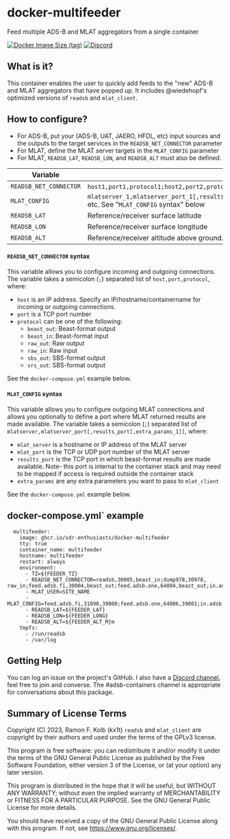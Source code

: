 # docker-multifeeder
Feed multiple ADS-B and MLAT aggregators from a single container

[![Docker Image Size (tag)](https://img.shields.io/docker/image-size/kx1t/multifeeder/latest)](https://github.com/sdr-enthusiasts/docker-multifeeder)
[![Discord](https://img.shields.io/discord/734090820684349521)](https://discord.gg/sTf9uYF)

## What is it?
This container enables the user to quickly add feeds to the "new" ADS-B and MLAT aggregators that have popped up.
It includes @wiedehopf's optimized versions of `readsb` and `mlat_client`.

## How to configure?

- For ADS-B, put your (ADS-B, UAT, JAERO, HFDL, etc) input sources and the outputs to the target services in the `READSB_NET_CONNECTOR` parameter
- For MLAT, define the MLAT server targets in the `MLAT_CONFIG` parameter
- For MLAT, `READSB_LAT`, `READSB_LON`, and `READSB_ALT` must also be defined.

| Variable | Description |
|----------|-------------|
| `READSB_NET_CONNECTOR` | `host1,port1,protocol1;host2,port2,protocol2` etc. See "`READSB_NET_CONNECTOR` syntax" below. | 
| `MLAT_CONFIG` | `mlatserver_1,mlatserver_port_1[,results_port_1[,extra_params_1]];mlatserver_2,mlatserver_port_2[,results_port_2[,extra_params_2]]` etc. See "`MLAT_CONFIG` syntax" below | 
| `READSB_LAT` | Reference/receiver surface latitude |
| `READSB_LON` | Reference/receiver surface longitude |
| `READSB_ALT` | Reference/receiver altitude above ground. Add `m` for meters or `ft` for feet |

#### `READSB_NET_CONNECTOR` syntax

This variable allows you to configure incoming and outgoing connections. The variable takes a semicolon (`;`) separated list of `host,port,protocol`, where:

* `host` is an IP address. Specify an IP/hostname/containername for incoming or outgoing connections.
* `port` is a TCP port number
* `protocol` can be one of the following:
  * `beast_out`: Beast-format output
  * `beast_in`: Beast-format input
  * `raw_out`: Raw output
  * `raw_in`: Raw input
  * `sbs_out`: SBS-format output
  * `vrs_out`: SBS-format output

See the `docker-compose.yml` example below.

#### `MLAT_CONFIG` syntax

This variable allows you to configure outgoing MLAT connections and allows you optionally to define a port where MLAT returned results are made available. The variable takes a semicolon (`;`) separated list of `mlatserver,mlatserver_port[,results_port[,extra_params_1]]`, where:

* `mlat_server` is a hostname or IP address of the MLAT server
* `mlat_port` is the TCP or UDP port number of the MLAT server
* `results_port` is the TCP port in which beast-format results are made available. Note- this port is internal to the container stack and may need to be mapped if access is required outside the container stack
* `extra_params` are any extra parameters you want to pass to `mlat_client`

See the `docker-compose.yml` example below.

## docker-compose.yml` example

```
  multifeeder:
    image: ghcr.io/sdr-enthusiasts/docker-multifeeder
    tty: true
    container_name: multifeeder
    hostname: multifeeder
    restart: always
    environment:
      - TZ=${FEEDER_TZ}
      - READSB_NET_CONNECTOR=readsb,30005,beast_in;dump978,30978, raw_in;feed.adsb.fi,30004,beast_out;feed.adsb.one,64004,beast_out;in.adsb.lol,30004,beast_out
      - MLAT_USER=SITE_NAME
      - MLAT_CONFIG=feed.adsb.fi,31090,39000;feed.adsb.one,64006,39001;in.adsb.lol,31090,39002
      - READSB_LAT=${FEEDER_LAT}
      - READSB_LON=${FEEDER_LONG}
      - READSB_ALT=${FEEDER_ALT_M}m
    tmpfs:
      - /run/readsb
      - /var/log
```

## Getting Help

You can log an issue on the project's GitHub. I also have a [Discord channel](https://discord.gg/sTf9uYF), feel free to join and converse. The #adsb-containers channel is appropriate for conversations about this package.

## Summary of License Terms

Copyright (C) 2023, Ramon F. Kolb (kx1t)
`readsb` and `mlat_client` are copyright by their authors and used under the terms of the GPLv3 license.

This program is free software: you can redistribute it and/or modify it under the terms of the GNU General Public License as published by the Free Software Foundation, either version 3 of the License, or (at your option) any later version.

This program is distributed in the hope that it will be useful, but WITHOUT ANY WARRANTY; without even the implied warranty of MERCHANTABILITY or FITNESS FOR A PARTICULAR PURPOSE. See the GNU General Public License for more details.

You should have received a copy of the GNU General Public License along with this program. If not, see https://www.gnu.org/licenses/.
